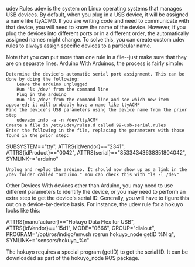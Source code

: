 udev Rules
udev is the system on Linux operating systems that manages USB devices. By default, when you plug in a USB device, it will be assigned a name like ttyACM0. If you are writing code and need to communicate with that device, you will need to know the name of the device. However, if you plug the devices into different ports or in a different order, the automatically assigned names might change. To solve this, you can create custom udev rules to always assign specific devices to a particular name.

Note that you can put more than one rule in a file--just make sure that they are on separate lines.
Arduino
With Arduinos, the process is fairly simple:

    Determine the device's automatic serial port assignment. This can be done by doing the following:
        Leave the arduino unplugged
        Run "ls /dev" from the command line
        Plug in the arduino
        Run "ls /dev" from the command line and see which new item appeared; it will probably have a name like ttyACM*
    Find the device's USB parameters using the device name from the prior step
        udevadm info -a -n /dev/ttyACM*
    Create a file in /etc/udev/rules.d called 99-usb-serial.rules
    Enter the following in the file, replacing the parameters with those found in the prior step:

SUBSYSTEM=="tty", ATTRS{idVendor}=="2341", ATTRS{idProduct}=="0042", ATTRS{serial}=="85334343638351804042", SYMLINK+="arduino"

    Unplug and replug the arduino. It should now show up as a link in the /dev folder called "arduino." You can check this with "ls -l /dev"

Other Devices
With devices other than Arduino, you may need to use different parameters to identify the device, or you may need to perform an extra step to get the device's serial ID. Generally, you will have to figure this out on a device-by-device basis. For instance, the udev rule for a hokuyo looks like this:

ATTRS{manufacturer}=="Hokuyo Data Flex for USB", ATTRS{idVendor}=="15d1", MODE="0666", GROUP="dialout", PROGRAM="/opt/ros/indigo/env.sh rosrun hokuyo_node getID %N q", SYMLINK+="sensors/hokuyo_%c"

The hokuyo requires a special program (getID) to get the serial ID. It can be downloaded as part of the hokuyo_node ROS package. 
